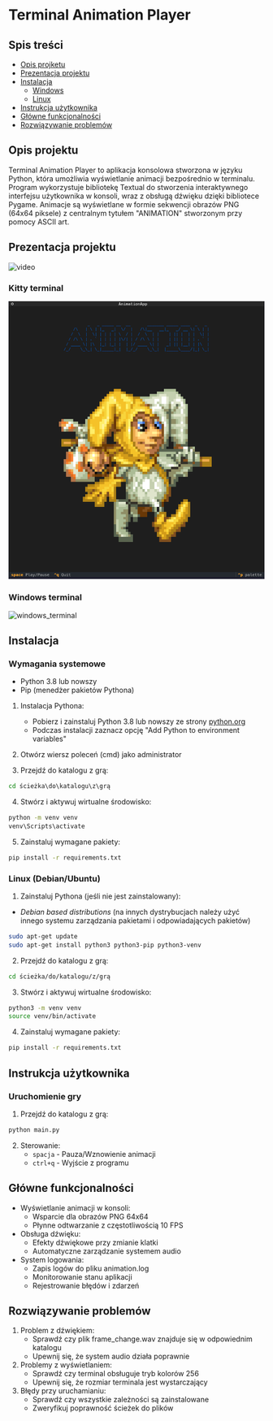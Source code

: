 # Terminal Animation Player

## Spis treści

- [Opis projketu](#opis-projektu)
- [Prezentacja projektu](#prezentacja-projektu)
- [Instalacja](#instalacja)
  - [Windows](#windows)
  - [Linux](#linux)
- [Instrukcja użytkownika](#instrukcja-użytkownika)
- [Główne funkcjonalności](#główne-funkcjonalności)
- [Rozwiązywanie problemów](#rozwiązywanie-problemów)

## Opis projektu

Terminal Animation Player to aplikacja konsolowa stworzona w języku Python, która umożliwia wyświetlanie animacji bezpośrednio w terminalu. Program wykorzystuje bibliotekę Textual do stworzenia interaktywnego interfejsu użytkownika w konsoli, wraz z obsługą dźwięku dzięki bibliotece Pygame. Animacje są wyświetlane w formie sekwencji obrazów PNG (64x64 piksele) z centralnym tytułem "ANIMATION" stworzonym przy pomocy ASCII art.

## Prezentacja projektu

![video](./screenshots/video.gif)

### Kitty terminal

![kitty_terminal](./screenshots/kitty_terminal.png)

### Windows terminal

![windows_terminal](./screenshots/windows_terminal.png)

## Instalacja

### Wymagania systemowe

- Python 3.8 lub nowszy
- Pip (menedżer pakietów Pythona)

1. Instalacja Pythona:

   - Pobierz i zainstaluj Python 3.8 lub nowszy ze strony [python.org](https://python.org)
   - Podczas instalacji zaznacz opcję "Add Python to environment variables"

2. Otwórz wiersz poleceń (cmd) jako administrator
3. Przejdź do katalogu z grą:

```cmd
cd ścieżka\do\katalogu\z\grą
```

4. Stwórz i aktywuj wirtualne środowisko:

```cmd
python -m venv venv
venv\Scripts\activate
```

5. Zainstaluj wymagane pakiety:

```cmd
pip install -r requirements.txt
```

### Linux (Debian/Ubuntu)

1. Zainstaluj Pythona (jeśli nie jest zainstalowany):

- _Debian based distributions_ (na innych dystrybucjach należy użyć innego systemu zarządzania pakietami i odpowiadających pakietów)

```bash
sudo apt-get update
sudo apt-get install python3 python3-pip python3-venv
```

2. Przejdź do katalogu z grą:

```bash
cd ścieżka/do/katalogu/z/grą
```

3. Stwórz i aktywuj wirtualne środowisko:

```bash
python3 -m venv venv
source venv/bin/activate
```

4. Zainstaluj wymagane pakiety:

```bash
pip install -r requirements.txt
```

## Instrukcja użytkownika

### Uruchomienie gry

1. Przejdź do katalogu z grą:

```bash
python main.py
```

2. Sterowanie:
   - `spacja` - Pauza/Wznowienie animacji
   - `ctrl+q` - Wyjście z programu

## Główne funkcjonalności

- Wyświetlanie animacji w konsoli:
  - Wsparcie dla obrazów PNG 64x64
  - Płynne odtwarzanie z częstotliwością 10 FPS
- Obsługa dźwięku:
  - Efekty dźwiękowe przy zmianie klatki
  - Automatyczne zarządzanie systemem audio
- System logowania:
  - Zapis logów do pliku animation.log
  - Monitorowanie stanu aplikacji
  - Rejestrowanie błędów i zdarzeń

## Rozwiązywanie problemów

1. Problem z dźwiękiem:
   - Sprawdź czy plik frame_change.wav znajduje się w odpowiednim katalogu
   - Upewnij się, że system audio działa poprawnie
2. Problemy z wyświetlaniem:
   - Sprawdź czy terminal obsługuje tryb kolorów 256
   - Upewnij się, że rozmiar terminala jest wystarczający
3. Błędy przy uruchamianiu:
   - Sprawdź czy wszystkie zależności są zainstalowane
   - Zweryfikuj poprawność ścieżek do plików
